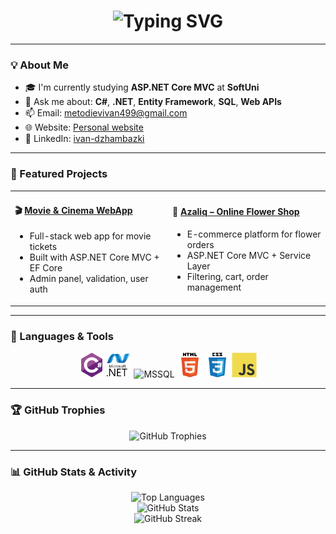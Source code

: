 <h1 align="center">
  <img 
    src="https://readme-typing-svg.herokuapp.com?font=Fira+Code&size=26&duration=3500&pause=800&center=true&vCenter=true&width=900&lines=Hi+%F0%9F%91%8B%2C+I'm+Ivan+Dzhambazki;Junior+Software+Developer;Passionate+about+ASP.NET+%26+.NET+Back-End+Dev" 
    alt="Typing SVG" 
  />
</h1>


---

### 💡 About Me
- 🎓 I'm currently studying **ASP.NET Core MVC** at **SoftUni**
- 💬 Ask me about: **C#**, **.NET**, **Entity Framework**, **SQL**, **Web APIs**
- 📫 Email: metodievivan499@gmail.com
- 🌐 Website: [Personal website](https://steady-bubblegum-08c81c.netlify.app)
- 🔗 LinkedIn: [ivan-dzhambazki](https://www.linkedin.com/in/ivan-dzhambazki/)

---

### 🚀 Featured Projects

<table>
  <tr>
    <td width="50%">
      <h4>🎬 <a href="https://github.com/edvinhubbyy/Cinema-WebApp.git">Movie & Cinema WebApp</a></h4>
      <ul>
        <li>Full-stack web app for movie tickets</li>
        <li>Built with ASP.NET Core MVC + EF Core</li>
        <li>Admin panel, validation, user auth</li>
      </ul>
    </td>
    <td width="50%">
      <h4>🌸 <a href="https://github.com/edvinhubbyy/Azaliq.WebApp.git">Azaliq – Online Flower Shop</a></h4>
      <ul>
        <li>E-commerce platform for flower orders</li>
        <li>ASP.NET Core MVC + Service Layer</li>
        <li>Filtering, cart, order management</li>
      </ul>
    </td>
  </tr>
</table>

---

### 🧰 Languages & Tools

<p align="center">
  <img src="https://raw.githubusercontent.com/devicons/devicon/master/icons/csharp/csharp-original.svg" alt="C#" width="40" />
  <img src="https://raw.githubusercontent.com/devicons/devicon/master/icons/dot-net/dot-net-original-wordmark.svg" alt=".NET" width="40" />
  <img src="https://www.svgrepo.com/show/303229/microsoft-sql-server-logo.svg" alt="MSSQL" width="40" />
  <img src="https://raw.githubusercontent.com/devicons/devicon/master/icons/html5/html5-original-wordmark.svg" alt="HTML5" width="40" />
  <img src="https://raw.githubusercontent.com/devicons/devicon/master/icons/css3/css3-original-wordmark.svg" alt="CSS3" width="40" />
  <img src="https://raw.githubusercontent.com/devicons/devicon/master/icons/javascript/javascript-original.svg" alt="JavaScript" width="40" />
</p>

---

### 🏆 GitHub Trophies

<p align="center">
  <img src="https://github-profile-trophy.vercel.app/?username=edvinhubbyy&theme=dracula&no-frame=true&no-bg=true&column=4&margin-w=10" alt="GitHub Trophies" />
</p>

---

### 📊 GitHub Stats & Activity

<p align="center">
  <!-- Top languages used -->
  <img src="https://github-readme-stats.vercel.app/api/top-langs/?username=edvinhubbyy&layout=compact&theme=tokyonight" alt="Top Languages" />
  <br />

  <!-- General GitHub stats -->
  <img src="https://github-readme-stats.vercel.app/api?username=edvinhubbyy&show_icons=true&count_private=true&theme=tokyonight" alt="GitHub Stats" />
  <br />

  <!-- Streak stats to show consistent contributions -->
  <img src="https://github-readme-streak-stats.herokuapp.com/?user=edvinhubbyy&theme=tokyonight" alt="GitHub Streak" />
</p>
